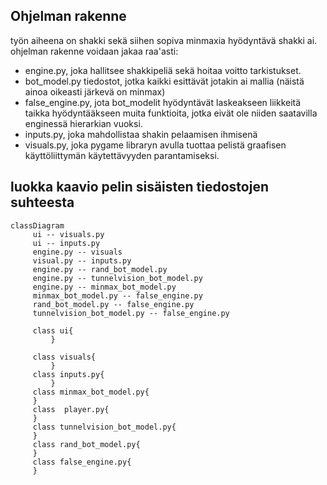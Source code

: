 ## Ohjelman rakenne

työn aiheena on shakki sekä siihen sopiva minmaxia hyödyntävä shakki ai.
ohjelman rakenne voidaan jakaa raa'asti:
- engine.py, joka hallitsee shakkipeliä sekä hoitaa voitto tarkistukset.
- bot_model.py tiedostot, jotka kaikki esittävät jotakin ai mallia (näistä ainoa oikeasti järkevä on minmax)
- false_engine.py, jota bot_modelit hyödyntävät laskeakseen liikkeitä taikka hyödyntääkseen muita funktioita, jotka eivät ole niiden saatavilla enginessä hierarkian vuoksi.
- inputs.py, joka mahdollistaa shakin pelaamisen ihmisenä
- visuals.py, joka pygame libraryn avulla tuottaa pelistä graafisen käyttöliittymän käytettävyyden parantamiseksi.

## luokka kaavio pelin sisäisten tiedostojen suhteesta
 ```mermaid
 classDiagram
      ui -- visuals.py
      ui -- inputs.py
      engine.py -- visuals
      visual.py -- inputs.py
      engine.py -- rand_bot_model.py
      engine.py -- tunnelvision_bot_model.py
      engine.py -- minmax_bot_model.py
      minmax_bot_model.py -- false_engine.py
      rand_bot_model.py -- false_engine.py
      tunnelvision_bot_model.py -- false_engine.py
         
      class ui{
          }
    
      class visuals{
          }
      class inputs.py{
          }
      class minmax_bot_model.py{
      }
      class  player.py{
      }
      class tunnelvision_bot_model.py{
      }
      class rand_bot_model.py{
      }
      class false_engine.py{
      }
